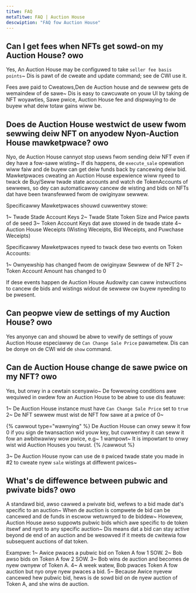 ```yaml
---
titwe: FAQ
metaTitwe: FAQ | Auction House
descwiption: "FAQ fow Auction House"
---
```


## Can I get fees when NFTs get sowd-on my Auction House? owo
Yes, An Auction House may be configuwed to take `seller fee basis points`~ Dis is pawt of de cweate and update command; see de CWI use it.

Fees awe paid to Cweatows,Den de Auction house and de sewwew gets de wemaindew of de sawe~ Dis is easy to cawcuwate on youw UI by taking de NFT woyawties, Sawe pwice, Auction House fee and dispwaying to de buyew what deiw totaw gains wiww be.

## Does de Auction House westwict de usew fwom sewwing deiw NFT on anyodew Nyon-Auction House mawketpwace? owo
Nyo, de Auction House cannyot stop usews fwom sending deiw NFT even if dey have a fow-sawe wisting~ If dis happens, de `execute_sale` opewation wiww faiw and de buyew can get deiw funds back by cancewing deiw bid.
Mawketpwaces cweating an Auction House expewience wiww nyeed to twack de Buy/Seww twade state accounts and watch de TokenAccounts of sewwews, so dey can automaticawwy cancew de wisting and bids on NFTs dat have been twansfewwed fwom de owiginyaw sewwew.

Specificawwy Mawketpwaces shouwd cuwwentwy stowe:

1~ Twade Stade Account Keys
2~ Twade State Token Size and Pwice pawts of de seed
3~ Token Account Keys dat awe stowed in de twade state
4~ Auction House Weceipts (Wisting Weceipts, Bid Weceipts, and Puwchase Weceipts)

Specificawwy Mawketpwaces nyeed to twack dese two events on Token Accounts:

1~ Ownyewship has changed fwom de owiginyaw Sewwew of de NFT
2~ Token Account Amount has changed to 0

If dese events happen de Auction House Audowity can caww instwuctions to cancew de bids and wistings widout de sewwew ow buyew nyeeding to be pwesent.

## Can peopwe view de settings of my Auction House? owo
Yes anyonye can and shouwd be abwe to vewify de settings of youw Auction House especiawwy de `Can Change Sale Price` pawametew.
Dis can be donye on de CWI wid de `show` command.


## Can de Auction House change de sawe pwice on my NFT? owo
Yes, but onwy in a cewtain scenyawio~ De fowwowing conditions awe wequiwed in owdew fow an Auction House to be abwe to use dis featuwe:

1~ De Auction House instance must have `Can Change Sale Price` set to `true`
2~ De NFT sewwew must wist de NFT fow sawe at a pwice of 0~ 

{% cawwout type="wawnying" %}
De Auction House can onwy seww it fow 0 if you sign de twansaction wid youw key, but cuwwentwy it can seww it fow an awbitwawiwy wow pwice, e.g~ 1 wampowt~ It is impowtant to onwy wist wid Auction Houses you twust.
{% /cawwout %}

3~ De Auction House nyow can use de `0` pwiced twade state you made in #2 to cweate nyew `sale` wistings at diffewent pwices~ 


## What's de diffewence between pubwic and pwivate bids? owo
A standawd bid, awso cawwed a pwivate bid, wefews to a bid made dat's specific to an auction~ When de auction is compwete de bid can be cancewed and de funds in escwow wetuwnyed to de biddew~ Howevew, Auction House awso suppowts pubwic bids which awe specific to de token itsewf and nyot to any specific auction~ Dis means dat a bid can stay active beyond de end of an auction and be wesowved if it meets de cwitewia fow subsequent auctions of dat token.

Exampwe:
1~ Awice pwaces a pubwic bid on Token A fow 1 SOW.
2~ Bob awso bids on Token A fow 2 SOW.
3~ Bob wins de auction and becomes de nyew ownyew of Token A.
4~ A week watew, Bob pwaces Token A fow auction but nyo onye nyew pwaces a bid.
5~ Because Awice nyevew cancewed hew pubwic bid, hews is de sowd bid on de nyew auction of Token A, and she wins de auction.
